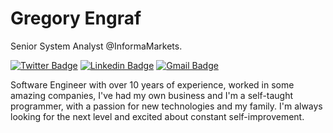 # Gregory Engraf

Senior System Analyst @InformaMarkets.

[![Twitter Badge](https://img.shields.io/badge/-@gregoryengraf-3477eb?style=flat-square&labelColor=3477eb&logo=twitter&logoColor=white&link=https://twitter.com/gregoryengraf)](https://twitter.com/gregoryengraf)
[![Linkedin Badge](https://img.shields.io/badge/-Gregory%20Engraf-1652ba?style=flat-square&logo=Linkedin&logoColor=white&link=https://www.linkedin.com/in/gregoryengraf/?locale=en_US)](https://www.linkedin.com/in/gregoryengraf/?locale=en_US)
[![Gmail Badge](https://img.shields.io/badge/-gregory0409@gmail.com-de0d11?style=flat-square&logo=Gmail&logoColor=white&link=mailto:diego.schell.f@gmail.com)](mailto:gregory0409@gmail.com)

Software Engineer with over 10 years of experience, worked in some amazing companies, I've had my own business and I'm a self-taught programmer, with a passion for new technologies and my family. I'm always looking for the next level and excited about constant self-improvement.

<!--
**gregoryengraf/gregoryengraf** is a ✨ _special_ ✨ repository because its `README.md` (this file) appears on your GitHub profile.

Here are some ideas to get you started:

- 🔭 I’m currently working on ...
- 🌱 I’m currently learning ...
- 👯 I’m looking to collaborate on ...
- 🤔 I’m looking for help with ...
- 💬 Ask me about ...
- 📫 How to reach me: ...
- 😄 Pronouns: ...
- ⚡ Fun fact: ...
-->
